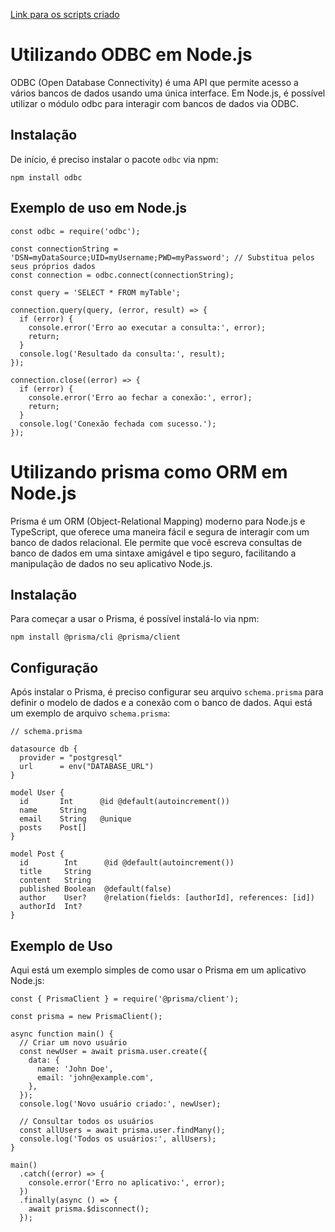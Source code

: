 [Link para os scripts criado]()

# Utilizando ODBC em Node.js

ODBC (Open Database Connectivity) é uma API que permite acesso a vários bancos de dados usando uma única interface. Em Node.js, é possível utilizar o módulo odbc para interagir com bancos de dados via ODBC.

## Instalação
De início, é preciso instalar o pacote `odbc` via npm:
~~~
npm install odbc
~~~

## Exemplo de uso em Node.js
~~~
const odbc = require('odbc');

const connectionString = 'DSN=myDataSource;UID=myUsername;PWD=myPassword'; // Substitua pelos seus próprios dados
const connection = odbc.connect(connectionString);

const query = 'SELECT * FROM myTable';

connection.query(query, (error, result) => {
  if (error) {
    console.error('Erro ao executar a consulta:', error);
    return;
  }
  console.log('Resultado da consulta:', result);
});

connection.close((error) => {
  if (error) {
    console.error('Erro ao fechar a conexão:', error);
    return;
  }
  console.log('Conexão fechada com sucesso.');
});
~~~

# Utilizando prisma como ORM em Node.js

Prisma é um ORM (Object-Relational Mapping) moderno para Node.js e TypeScript, que oferece uma maneira fácil e segura de interagir com um banco de dados relacional. Ele permite que você escreva consultas de banco de dados em uma sintaxe amigável e tipo seguro, facilitando a manipulação de dados no seu aplicativo Node.js.

## Instalação

Para começar a usar o Prisma, é possível instalá-lo via npm:

~~~
npm install @prisma/cli @prisma/client
~~~
## Configuração

Após instalar o Prisma, é preciso configurar seu arquivo `schema.prisma` para definir o modelo de dados e a conexão com o banco de dados. Aqui está um exemplo de arquivo `schema.prisma`:

~~~
// schema.prisma

datasource db {
  provider = "postgresql"
  url      = env("DATABASE_URL")
}

model User {
  id       Int      @id @default(autoincrement())
  name     String
  email    String   @unique
  posts    Post[]
}

model Post {
  id        Int      @id @default(autoincrement())
  title     String
  content   String
  published Boolean  @default(false)
  author    User?    @relation(fields: [authorId], references: [id])
  authorId  Int?
}
~~~
## Exemplo de Uso

Aqui está um exemplo simples de como usar o Prisma em um aplicativo Node.js:

~~~
const { PrismaClient } = require('@prisma/client');

const prisma = new PrismaClient();

async function main() {
  // Criar um novo usuário
  const newUser = await prisma.user.create({
    data: {
      name: 'John Doe',
      email: 'john@example.com',
    },
  });
  console.log('Novo usuário criado:', newUser);

  // Consultar todos os usuários
  const allUsers = await prisma.user.findMany();
  console.log('Todos os usuários:', allUsers);
}

main()
  .catch((error) => {
    console.error('Erro no aplicativo:', error);
  })
  .finally(async () => {
    await prisma.$disconnect();
  });
~~~
